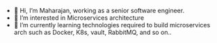 - 👋 Hi, I’m Maharajan, working as a senior software engineer.
- 👀 I’m interested in Microservices architecture
- 🌱 I’m currently learning technologies required to build microservices arch such as Docker, K8s, vault, RabbitMQ, and so on.. 


<!---
mahadreamz/mahadreamz is a ✨ special ✨ repository because its `README.md` (this file) appears on your GitHub profile.
You can click the Preview link to take a look at your changes.
--->
